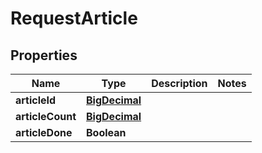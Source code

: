 

# RequestArticle

## Properties

Name | Type | Description | Notes
------------ | ------------- | ------------- | -------------
**articleId** | [**BigDecimal**](BigDecimal.md) |  | 
**articleCount** | [**BigDecimal**](BigDecimal.md) |  | 
**articleDone** | **Boolean** |  | 



